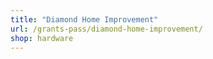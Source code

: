 ```yaml
---
title: "Diamond Home Improvement"
url: /grants-pass/diamond-home-improvement/
shop: hardware
---
```

